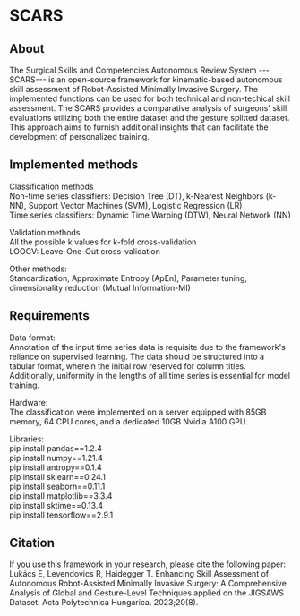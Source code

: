 # SCARS

## About

The Surgical Skills and Competencies Autonomous Review System ---SCARS--- is an open-source framework for kinematic-based autonomous skill assessment of Robot-Assisted Minimally Invasive Surgery. The implemented functions can be used for both technical and non-techical skill assessment. The SCARS provides a comparative analysis of surgeons' skill evaluations utilizing both the entire dataset and the gesture splitted dataset. This approach aims to furnish additional insights that can facilitate the development of personalized training.

## Implemented methods

Classification methods <br />
Non-time series classifiers: Decision Tree (DT), k-Nearest Neighbors (k-NN), Support Vector Machines (SVM), Logistic Regression (LR) <br />
Time series classifiers: Dynamic Time Warping (DTW), Neural Network (NN)

Validation methods <br />
All the possible k values for k-fold cross-validation <br />
LOOCV: Leave-One-Out cross-validation

Other methods: <br />
Standardization, Approximate Entropy (ApEn), Parameter tuning, dimensionality reduction (Mutual Information-MI)

## Requirements

Data format: <br />
Annotation of the input time series data is requisite due to the framework's reliance on supervised learning. The data should be structured into a tabular format, wherein the initial row reserved for column titles. Additionally, uniformity in the lengths of all time series is essential for model training.

Hardware: <br />
The classification were implemented on a server equipped with 85GB memory, 64 CPU cores, and a dedicated 10GB Nvidia A100 GPU.

Libraries: <br />
pip install pandas==1.2.4 <br />
pip install numpy==1.21.4 <br />
pip install antropy==0.1.4 <br />
pip install sklearn==0.24.1 <br />
pip install seaborn==0.11.1 <br />
pip install matplotlib==3.3.4 <br />
pip install sktime==0.13.4 <br />
pip install tensorflow==2.9.1 <br />


## Citation

If you use this framework in your research, please cite the following paper: <br />
Lukács E, Levendovics R, Haidegger T. Enhancing Skill Assessment of Autonomous Robot-Assisted Minimally Invasive Surgery: A Comprehensive Analysis of Global and Gesture-Level Techniques applied on the JIGSAWS Dataset. Acta Polytechnica Hungarica. 2023;20(8).
